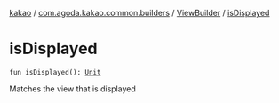 [kakao](../../index.md) / [com.agoda.kakao.common.builders](../index.md) / [ViewBuilder](index.md) / [isDisplayed](./is-displayed.md)

# isDisplayed

`fun isDisplayed(): `[`Unit`](https://kotlinlang.org/api/latest/jvm/stdlib/kotlin/-unit/index.html)

Matches the view that is displayed

